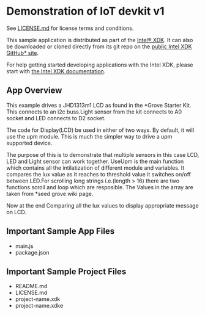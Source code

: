 Demonstration of IoT devkit v1
==============================

See [LICENSE.md](LICENSE.md) for license terms and conditions.

This sample application is distributed as part of the
[Intel® XDK](http://xdk.intel.com). It can also be downloaded
or cloned directly from its git repo on the
[public Intel XDK GitHub\* site](https://github.com/gomobile).

For help getting started developing applications with the
Intel XDK, please start with
[the Intel XDK documentation](https://software.intel.com/en-us/xdk/docs).

App Overview
------------
This example drives a JHD1313m1 LCD as found in the *Grove
Starter Kit. This connects to an i2c buss.Light sensor from
the kit connects to A0 socket and LED connects to D2 socket.

The code for Display(LCD) be used in either of two ways. By
default, it will use the upm module. This is much the simpler
way to drive a upm supported device.

The purpose of this is to demonstrate that multiple sensors
in this case LCD, LED and Light sensor can work together.
UseUpm is the main function which contains all the intilatization
of different module and variables. It compares the
lux value as it reaches to threshold value it switches on/off
between LED.For scrolling long strings i.e.(length > 16)
there are two functions scroll and loop which are resposible.
The Values in the array are taken from *seed grove wiki page.

Now at the end Comparing all the lux values to display appropriate
message on LCD.

Important Sample App Files
--------------------------
* main.js
* package.json

Important Sample Project Files
------------------------------
* README.md
* LICENSE.md
* project-name.xdk
* project-name.xdke
